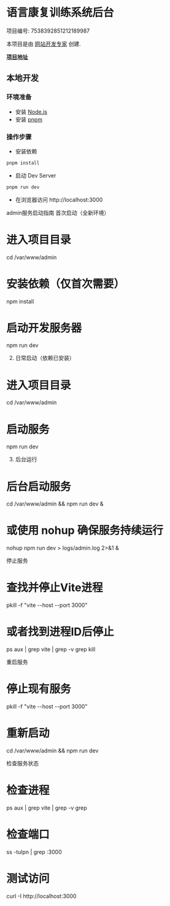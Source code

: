 # 语言康复训练系统后台

项目编号: 7538392851212189987

本项目是由 [网站开发专家](https://space.coze.cn/) 创建.

[**项目地址**](https://space.coze.cn/task/7538392851212189987)

## 本地开发

### 环境准备

- 安装 [Node.js](https://nodejs.org/en)
- 安装 [pnpm](https://pnpm.io/installation)

### 操作步骤

- 安装依赖

```sh
pnpm install
```

- 启动 Dev Server

```sh
pnpm run dev
```

- 在浏览器访问 http://localhost:3000



admin服务启动指南
首次启动（全新环境）
# 进入项目目录
cd /var/www/admin

# 安装依赖（仅首次需要）
npm install

# 启动开发服务器
npm run dev

2. 日常启动（依赖已安装）
# 进入项目目录
cd /var/www/admin

# 启动服务
npm run dev



3. 后台运行
# 后台启动服务
cd /var/www/admin && npm run dev &

# 或使用 nohup 确保服务持续运行
nohup npm run dev > logs/admin.log 2>&1 &

停止服务
# 查找并停止Vite进程
pkill -f "vite --host --port 3000"

# 或者找到进程ID后停止
ps aux | grep vite | grep -v grep
kill <PID>

重启服务
# 停止现有服务
pkill -f "vite --host --port 3000"

# 重新启动
cd /var/www/admin && npm run dev

检查服务状态
# 检查进程
ps aux | grep vite | grep -v grep

# 检查端口
ss -tulpn | grep :3000

# 测试访问
curl -I http://localhost:3000